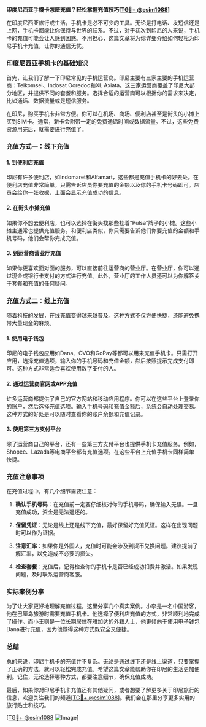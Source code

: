 **印度尼西亚手機卡怎麽充值？轻松掌握充值技巧[[TG💪+ @esim1088](https://t.me/s/esim1088)]**

在印度尼西亚旅行或生活，手机卡是必不可少的工具。无论是打电话、发短信还是上网，手机卡都能让你保持与世界的联系。不过，对于初次到印尼的人来说，手机卡的充值可能会让人感到困惑。不用担心，这篇文章将为你详细介绍如何轻松为印尼手机卡充值，让你的通信无忧。

### 印度尼西亚手机卡的基础知识

首先，让我们了解一下印尼常见的手机运营商。印尼主要有三家主要的手机运营商：Telkomsel、Indosat Ooredoo和XL Axiata。这三家运营商覆盖了印尼大部分地区，并提供不同的套餐和服务。选择合适的运营商可以根据你的需求来决定，比如通话、数据流量或是短信服务。

在印尼，购买手机卡非常方便。你可以在机场、商场、便利店甚至是街头的小摊上买到SIM卡。通常，新卡会附带一定的免费通话时间或数据流量。不过，这些免费资源用完后，就需要进行充值了。

### 充值方式一：线下充值

#### 1. 到便利店充值
印尼有许多便利店，如Indomaret和Alfamart，这些都是充值手机卡的好去处。在便利店充值非常简单，只需告诉店员你要充值的金额以及你的手机卡号码即可。店员会给你一张收据，上面会显示充值成功的信息。

#### 2. 在街头小摊充值
如果你不想去便利店，也可以选择在街头找那些挂着“Pulsa”牌子的小摊。这些小摊主通常也提供充值服务。和便利店类似，你只需要告诉他们你要充值的金额和手机号码，他们会帮你完成充值。

#### 3. 到运营商营业厅充值
如果你更喜欢面对面的服务，可以直接前往运营商的营业厅。在营业厅，你可以通过现金或银行卡支付的方式进行充值。此外，营业厅的工作人员还可以为你解答关于套餐和充值的任何疑问。

### 充值方式二：线上充值

随着科技的发展，在线充值变得越来越普及。这种方式不仅方便快捷，还能避免携带大量现金的麻烦。

#### 1. 使用电子钱包
印尼的电子钱包应用如Dana、OVO和GoPay等都可以用来充值手机卡。只需打开应用，选择充值选项，输入你的手机号码和充值金额，然后按照提示完成支付即可。这种方式非常适合喜欢使用数字支付的人。

#### 2. 通过运营商官网或APP充值
许多运营商都提供了自己的官方网站和移动应用程序。你可以在这些平台上登录你的账户，然后选择充值选项。输入手机号码和充值金额后，系统会自动处理交易。这种方式的好处是可以随时查看你的账户余额和充值记录。

#### 3. 使用第三方支付平台
除了运营商自己的平台，还有一些第三方支付平台也提供手机卡充值服务。例如，Shopee、Lazada等电商平台都有充值选项。在这些平台上充值手机卡同样简单快捷。

### 充值注意事项

在充值过程中，有几个细节需要注意：

1. **确认手机号码**：在充值前一定要仔细核对你的手机号码，确保输入无误。一旦充值成功，资金是无法退还的。
   
2. **保留凭证**：无论是线上还是线下充值，最好保留好充值凭证。这样在出现问题时可以作为证据。

3. **注意汇率**：如果你是外国人，充值时可能会涉及到货币兑换问题。建议提前了解汇率，以免造成不必要的损失。

4. **检查套餐**：充值后，记得检查你的手机卡是否已经成功扣费并激活。如果发现问题，及时联系运营商客服。

### 实际案例分享

为了让大家更好地理解充值过程，这里分享几个真实案例。小李是一名中国游客，他在巴厘岛旅游时需要充值手机卡。他选择了便利店充值的方式，非常顺利地完成了操作。而小王则是一位长期居住在雅加达的外籍人士，他更倾向于使用电子钱包Dana进行充值，因为他觉得这种方式既安全又便捷。

### 总结

总的来说，印尼手机卡的充值并不复杂。无论是通过线下还是线上渠道，只要掌握了正确的方法，就可以轻松完成充值。希望这篇文章能帮助你在印尼的生活更加便利。记住，无论选择哪种方式，都要注意细节，确保充值成功。

最后，如果你对印尼手机卡充值还有其他疑问，或者想要了解更多关于印尼旅行的信息，欢迎关注我们的频道[[TG💪+ @esim1088](https://t.me/s/esim1088)]。我们会在那里分享更多实用的旅行贴士和技巧。

[[TG💪+ @esim1088](https://t.me/s/esim1088) ![Image](https://i.postimg.cc/4NQfJmqS/Snipaste-2025-05-13-00-14-12.png)]